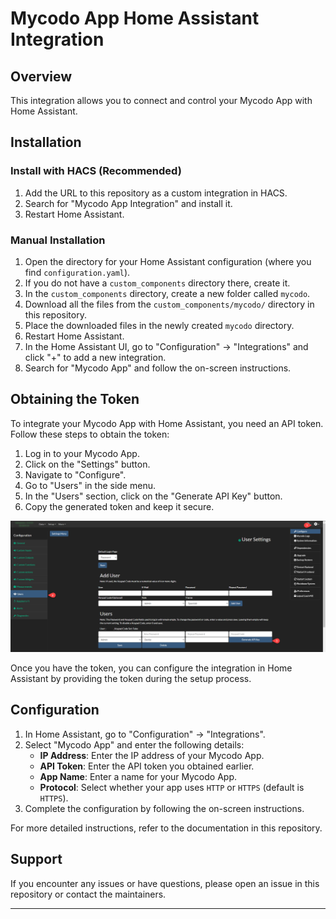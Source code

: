 # Mycodo App Home Assistant Integration

## Overview
This integration allows you to connect and control your Mycodo App with Home Assistant.

## Installation

### Install with HACS (Recommended)
1. Add the URL to this repository as a custom integration in HACS.
2. Search for "Mycodo App Integration" and install it.
3. Restart Home Assistant.

### Manual Installation
1. Open the directory for your Home Assistant configuration (where you find `configuration.yaml`).
2. If you do not have a `custom_components` directory there, create it.
3. In the `custom_components` directory, create a new folder called `mycodo`.
4. Download all the files from the `custom_components/mycodo/` directory in this repository.
5. Place the downloaded files in the newly created `mycodo` directory.
6. Restart Home Assistant.
7. In the Home Assistant UI, go to "Configuration" -> "Integrations" and click "+" to add a new integration.
8. Search for "Mycodo App" and follow the on-screen instructions.

## Obtaining the Token
To integrate your Mycodo App with Home Assistant, you need an API token. Follow these steps to obtain the token:

1. Log in to your Mycodo App.
2. Click on the "Settings" button.
3. Navigate to "Configure".
4. Go to "Users" in the side menu.
5. In the "Users" section, click on the "Generate API Key" button.
6. Copy the generated token and keep it secure.

<img
  src='images/get_token.png'
  width='1000pt'
/>

Once you have the token, you can configure the integration in Home Assistant by providing the token during the setup process.

## Configuration
1. In Home Assistant, go to "Configuration" -> "Integrations".
2. Select "Mycodo App" and enter the following details:
   - **IP Address**: Enter the IP address of your Mycodo App.
   - **API Token**: Enter the API token you obtained earlier.
   - **App Name**: Enter a name for your Mycodo App.
   - **Protocol**: Select whether your app uses `HTTP` or `HTTPS` (default is `HTTPS`).
3. Complete the configuration by following the on-screen instructions.

For more detailed instructions, refer to the documentation in this repository.

## Support
If you encounter any issues or have questions, please open an issue in this repository or contact the maintainers.

---